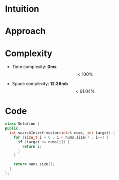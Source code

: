 # Intuition
<!-- Describe your first thoughts on how to solve this problem. -->

# Approach
<!-- Describe your approach to solving the problem. -->

# Complexity
- Time complexity: **0ms** $$ < 100\% $$
<!-- Add your time complexity here, e.g. $$O(n)$$ -->

- Space complexity: **12.36mb** $$ < 61.04\% $$
<!-- Add your space complexity here, e.g. $$O(n)$$ -->

# Code
```cpp []
class Solution {
public:
  int searchInsert(vector<int>& nums, int target) {
    for (size_t i = 0 ; i < nums.size() ; i++) {
      if (target <= nums[i]) {
        return i;
      }
    }

    return nums.size();
  }
};
```